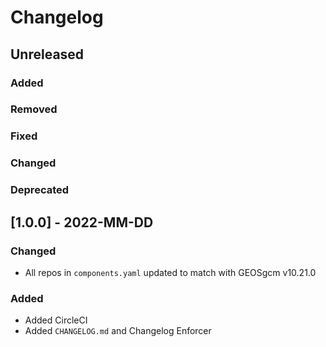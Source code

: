# Changelog

## Unreleased

### Added
### Removed
### Fixed
### Changed
### Deprecated

## [1.0.0] - 2022-MM-DD

### Changed

- All repos in `components.yaml` updated to match with GEOSgcm v10.21.0

### Added

- Added CircleCI
- Added `CHANGELOG.md` and Changelog Enforcer
